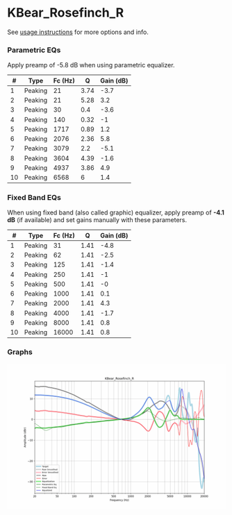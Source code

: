 # KBear_Rosefinch_R
See [usage instructions](https://github.com/jaakkopasanen/AutoEq#usage) for more options and info.

### Parametric EQs
Apply preamp of -5.8 dB when using parametric equalizer.

|   # | Type    |   Fc (Hz) |    Q |   Gain (dB) |
|-----|---------|-----------|------|-------------|
|   1 | Peaking |        21 | 3.74 |        -3.7 |
|   2 | Peaking |        21 | 5.28 |         3.2 |
|   3 | Peaking |        30 | 0.4  |        -3.6 |
|   4 | Peaking |       140 | 0.32 |        -1   |
|   5 | Peaking |      1717 | 0.89 |         1.2 |
|   6 | Peaking |      2076 | 2.36 |         5.8 |
|   7 | Peaking |      3079 | 2.2  |        -5.1 |
|   8 | Peaking |      3604 | 4.39 |        -1.6 |
|   9 | Peaking |      4937 | 3.86 |         4.9 |
|  10 | Peaking |      6568 | 6    |         1.4 |

### Fixed Band EQs
When using fixed band (also called graphic) equalizer, apply preamp of **-4.1 dB** (if available) and set gains manually with these parameters.

|   # | Type    |   Fc (Hz) |    Q |   Gain (dB) |
|-----|---------|-----------|------|-------------|
|   1 | Peaking |        31 | 1.41 |        -4.8 |
|   2 | Peaking |        62 | 1.41 |        -2.5 |
|   3 | Peaking |       125 | 1.41 |        -1.4 |
|   4 | Peaking |       250 | 1.41 |        -1   |
|   5 | Peaking |       500 | 1.41 |        -0   |
|   6 | Peaking |      1000 | 1.41 |         0.1 |
|   7 | Peaking |      2000 | 1.41 |         4.3 |
|   8 | Peaking |      4000 | 1.41 |        -1.7 |
|   9 | Peaking |      8000 | 1.41 |         0.8 |
|  10 | Peaking |     16000 | 1.41 |         0.8 |

### Graphs
![](./KBear_Rosefinch_R.png)
